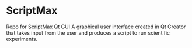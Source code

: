 # ScriptMax
Repo for ScriptMax Qt GUI 
A graphical user interface created in Qt Creator that takes input from the user and produces a script to run scientific experiments. 

